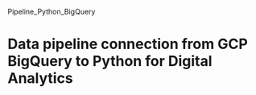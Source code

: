 Pipeline_Python_BigQuery
# Data pipeline connection from GCP BigQuery to Python for Digital Analytics
